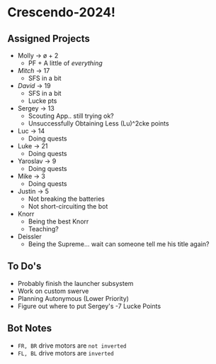 # Crescendo-2024!

## Assigned Projects
- Molly → ø + 2
  - PF + A little of _everything_
- *Mitch* → 17
  - SFS in a bit
- *David* → 19
  - SFS in a bit
  - Lucke pts
- Sergey → 13
  - Scouting App.. still trying ok?
  - Unsuccessfully Obtaining Less (Lu)^2cke points
- Luc → 14
  - Doing quests
- Luke → 21
  - Doing quests
- Yaroslav → 9
  - Doing quests
- Mike → 3
  - Doing quests
- Justin → 5
  - Not breaking the batteries
  - Not short-circuiting the bot
- Knorr
  - Being the best Knorr
  - Teaching?
- Deissler
  - Being the Supreme... wait can someone tell me his title again?

## To Do's
- Probably finish the launcher subsystem
- Work on custom swerve
- Planning Autonymous (Lower Priority)
- Figure out where to put Sergey's -7 Lucke Points

## Bot Notes
- `FR, BR` drive motors are `not inverted`
- `FL, BL` drive motors are `inverted`
